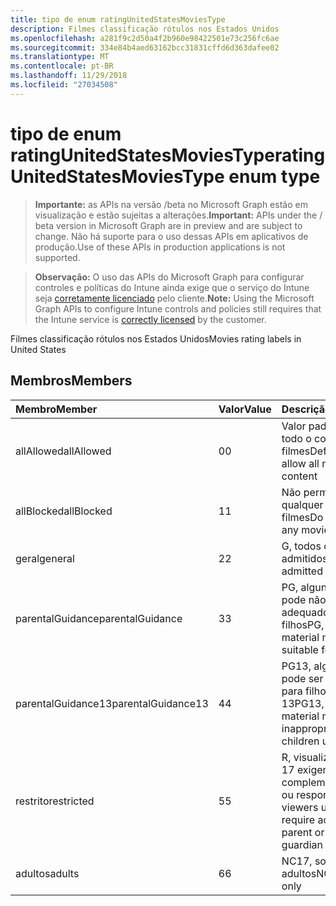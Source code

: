 ```yaml
---
title: tipo de enum ratingUnitedStatesMoviesType
description: Filmes classificação rótulos nos Estados Unidos
ms.openlocfilehash: a281f9c2d50a4f2b960e98422501e73c256fc6ae
ms.sourcegitcommit: 334e84b4aed63162bcc31831cffd6d363dafee02
ms.translationtype: MT
ms.contentlocale: pt-BR
ms.lasthandoff: 11/29/2018
ms.locfileid: "27034508"
---
```

# <a name="ratingunitedstatesmoviestype-enum-type"></a><span data-ttu-id="4ce83-103">tipo de enum ratingUnitedStatesMoviesType</span><span class="sxs-lookup"><span data-stu-id="4ce83-103">ratingUnitedStatesMoviesType enum type</span></span>

> <span data-ttu-id="4ce83-104">**Importante:** as APIs na versão /beta no Microsoft Graph estão em visualização e estão sujeitas a alterações.</span><span class="sxs-lookup"><span data-stu-id="4ce83-104">**Important:** APIs under the / beta version in Microsoft Graph are in preview and are subject to change.</span></span> <span data-ttu-id="4ce83-105">Não há suporte para o uso dessas APIs em aplicativos de produção.</span><span class="sxs-lookup"><span data-stu-id="4ce83-105">Use of these APIs in production applications is not supported.</span></span>

> <span data-ttu-id="4ce83-106">**Observação:** O uso das APIs do Microsoft Graph para configurar controles e políticas do Intune ainda exige que o serviço do Intune seja [corretamente licenciado](https://go.microsoft.com/fwlink/?linkid=839381) pelo cliente.</span><span class="sxs-lookup"><span data-stu-id="4ce83-106">**Note:** Using the Microsoft Graph APIs to configure Intune controls and policies still requires that the Intune service is [correctly licensed](https://go.microsoft.com/fwlink/?linkid=839381) by the customer.</span></span>

<span data-ttu-id="4ce83-107">Filmes classificação rótulos nos Estados Unidos</span><span class="sxs-lookup"><span data-stu-id="4ce83-107">Movies rating labels in United States</span></span>
## <a name="members"></a><span data-ttu-id="4ce83-108">Membros</span><span class="sxs-lookup"><span data-stu-id="4ce83-108">Members</span></span>
|<span data-ttu-id="4ce83-109">Membro</span><span class="sxs-lookup"><span data-stu-id="4ce83-109">Member</span></span>|<span data-ttu-id="4ce83-110">Valor</span><span class="sxs-lookup"><span data-stu-id="4ce83-110">Value</span></span>|<span data-ttu-id="4ce83-111">Descrição</span><span class="sxs-lookup"><span data-stu-id="4ce83-111">Description</span></span>|
|:---|:---|:---|
|<span data-ttu-id="4ce83-112">allAllowed</span><span class="sxs-lookup"><span data-stu-id="4ce83-112">allAllowed</span></span>|<span data-ttu-id="4ce83-113">0</span><span class="sxs-lookup"><span data-stu-id="4ce83-113">0</span></span>|<span data-ttu-id="4ce83-114">Valor padrão, permitir todo o conteúdo de filmes</span><span class="sxs-lookup"><span data-stu-id="4ce83-114">Default value, allow all movies content</span></span>|
|<span data-ttu-id="4ce83-115">allBlocked</span><span class="sxs-lookup"><span data-stu-id="4ce83-115">allBlocked</span></span>|<span data-ttu-id="4ce83-116">1</span><span class="sxs-lookup"><span data-stu-id="4ce83-116">1</span></span>|<span data-ttu-id="4ce83-117">Não permitir que qualquer conteúdo filmes</span><span class="sxs-lookup"><span data-stu-id="4ce83-117">Do not allow any movies content</span></span>|
|<span data-ttu-id="4ce83-118">geral</span><span class="sxs-lookup"><span data-stu-id="4ce83-118">general</span></span>|<span data-ttu-id="4ce83-119">2</span><span class="sxs-lookup"><span data-stu-id="4ce83-119">2</span></span>|<span data-ttu-id="4ce83-120">G, todos os anos admitidos</span><span class="sxs-lookup"><span data-stu-id="4ce83-120">G, all ages admitted</span></span>|
|<span data-ttu-id="4ce83-121">parentalGuidance</span><span class="sxs-lookup"><span data-stu-id="4ce83-121">parentalGuidance</span></span>|<span data-ttu-id="4ce83-122">3</span><span class="sxs-lookup"><span data-stu-id="4ce83-122">3</span></span>|<span data-ttu-id="4ce83-123">PG, alguns material pode não ser adequado para filhos</span><span class="sxs-lookup"><span data-stu-id="4ce83-123">PG, some material may not be suitable for children</span></span>|
|<span data-ttu-id="4ce83-124">parentalGuidance13</span><span class="sxs-lookup"><span data-stu-id="4ce83-124">parentalGuidance13</span></span>|<span data-ttu-id="4ce83-125">4</span><span class="sxs-lookup"><span data-stu-id="4ce83-125">4</span></span>|<span data-ttu-id="4ce83-126">PG13, alguns material pode ser inadequado para filhos em 13</span><span class="sxs-lookup"><span data-stu-id="4ce83-126">PG13, some material may be inappropriate for children under 13</span></span>|
|<span data-ttu-id="4ce83-127">restrito</span><span class="sxs-lookup"><span data-stu-id="4ce83-127">restricted</span></span>|<span data-ttu-id="4ce83-128">5</span><span class="sxs-lookup"><span data-stu-id="4ce83-128">5</span></span>|<span data-ttu-id="4ce83-129">R, visualizadores em 17 exigem a complementar adulto ou responsável</span><span class="sxs-lookup"><span data-stu-id="4ce83-129">R, viewers under 17 require accompanying parent or adult guardian</span></span>|
|<span data-ttu-id="4ce83-130">adultos</span><span class="sxs-lookup"><span data-stu-id="4ce83-130">adults</span></span>|<span data-ttu-id="4ce83-131">6</span><span class="sxs-lookup"><span data-stu-id="4ce83-131">6</span></span>|<span data-ttu-id="4ce83-132">NC17, somente para adultos</span><span class="sxs-lookup"><span data-stu-id="4ce83-132">NC17, adults only</span></span>|





